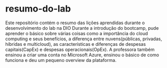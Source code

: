 # resumo-do-lab
Este repositório contém o resumo das lições aprendidas durante o desenvolvimento do lab na DIO
Durante a introdução do bootcamp, pude aprender o básico sobre várias coisas como a importância do cloud computing e seus benefícios, a diferença entre nuvens(públicas, privadas, híbridas e multicloud), as características e diferenças de despesas capitais(CapEx) e despesas operacionais(OpEx). A professora também ensinou a criar uma conta no Microsoft Azure, ensinou o básico de como funciona e deu um pequeno overview da plataforma.
